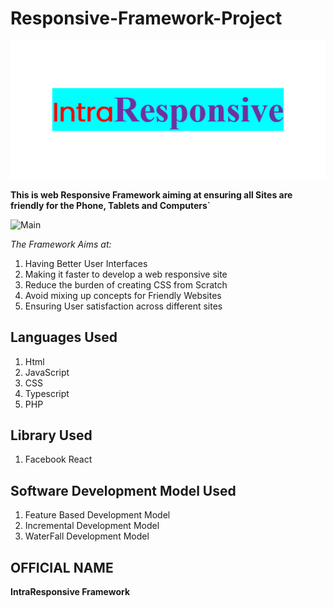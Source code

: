 # Responsive-Framework-Project

![Image](/Assets/Framework%20Logo.png)

**This is web Responsive Framework aiming at ensuring all Sites are friendly for the Phone, Tablets and Computers`**

![Main](https://miro.medium.com/max/1008/1*b7y9iLMTD0drlC3Eh6E31A.png)

_The Framework Aims at:_

1. Having Better User Interfaces
2. Making it faster to develop a web responsive site
3. Reduce the burden of creating CSS from Scratch
4. Avoid mixing up concepts for Friendly Websites
5. Ensuring User satisfaction across different sites

## Languages Used
1. Html
2. JavaScript
3. CSS
4. Typescript
5. PHP

## Library Used
1. Facebook React

## Software Development Model Used
1. Feature Based Development Model
2. Incremental Development Model
3. WaterFall Development Model

## OFFICIAL NAME

**IntraResponsive Framework**

